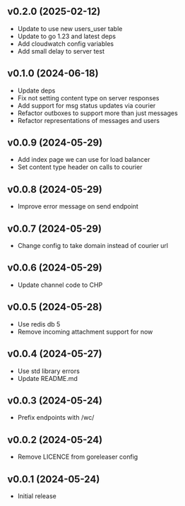 v0.2.0 (2025-02-12)
-------------------------
 * Update to use new users_user table
 * Update to go 1.23 and latest deps
 * Add cloudwatch config variables
 * Add small delay to server test

v0.1.0 (2024-06-18)
-------------------------
 * Update deps
 * Fix not setting content type on server responses
 * Add support for msg status updates via courier
 * Refactor outboxes to support more than just messages
 * Refactor representations of messages and users

v0.0.9 (2024-05-29)
-------------------------
 * Add index page we can use for load balancer
 * Set content type header on calls to courier

v0.0.8 (2024-05-29)
-------------------------
 * Improve error message on send endpoint

v0.0.7 (2024-05-29)
-------------------------
 * Change config to take domain instead of courier url

v0.0.6 (2024-05-29)
-------------------------
 * Update channel code to CHP

v0.0.5 (2024-05-28)
-------------------------
 * Use redis db 5
 * Remove incoming attachment support for now

v0.0.4 (2024-05-27)
-------------------------
 * Use std library errors
 * Update README.md

v0.0.3 (2024-05-24)
-------------------------
 * Prefix endpoints with /wc/

v0.0.2 (2024-05-24)
-------------------------
 * Remove LICENCE from goreleaser config

v0.0.1 (2024-05-24)
-------------------------
 * Initial release


